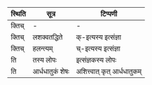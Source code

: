 | स्थिति | सूत्र | टिप्पणी |
| ----- | ------- | ------ |
| क्तिच् | - | - |
| क्तिच् | लशक्वतद्धिते | क्-इत्यस्य इत्संज्ञा |
| क्तिच् | हलन्त्यम् | च्-इत्यस्य इत्संज्ञा |
| ति | तस्य लोपः | इत्संज्ञकस्य लोपः |
| ति | आर्धधातुकं शेषः | अशित्त्वात् कृत् आर्धधातुकम् |
